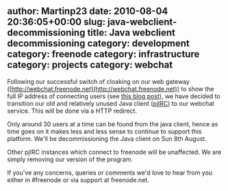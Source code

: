 author: Martinp23
date: 2010-08-04 20:36:05+00:00
slug: java-webclient-decommissioning
title: Java webclient decommissioning
category: development
category: freenode
category: infrastructure
category: projects
category: webchat
---
Following our successful switch of cloaking on our web gateway ([http://webchat.freenode.net](http://webchat.freenode.net)) to show the full IP address of connecting users (see [this blog post](http://blog.freenode.net/2010/06/freenode-webchat-changes/)), we have decided to transition our old and relatively unused Java client ([pjIRC](http://www.pjirc.com/main.php)) to our webchat service. This will be done via a HTTP redirect.

Only around 30 users at a time can be found from the java client, hence as time goes on it makes less and less sense to continue to support this platform. We'll be decommissioning the Java client on Sun 8th August.

Other pjIRC instances which connect to freenode will be unaffected. We are simply removing our version of the program.

If you've any concerns, queries or comments we'd love to hear from you either in #freenode or via support at freenode.net.

